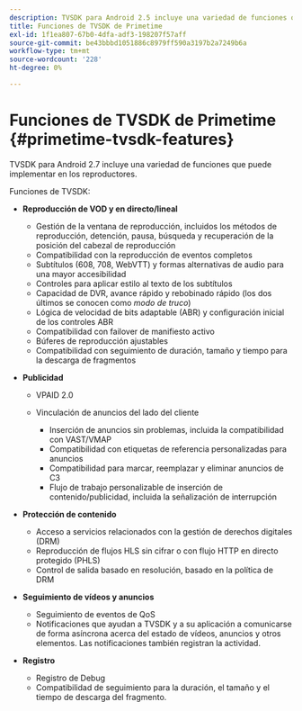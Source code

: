 ```yaml
---
description: TVSDK para Android 2.5 incluye una variedad de funciones que puede implementar en los reproductores.
title: Funciones de TVSDK de Primetime
exl-id: 1f1ea807-67b0-4dfa-adf3-198207f57aff
source-git-commit: be43bbbd1051886c8979ff590a3197b2a7249b6a
workflow-type: tm+mt
source-wordcount: '228'
ht-degree: 0%

---
```


# Funciones de TVSDK de Primetime {#primetime-tvsdk-features}

TVSDK para Android 2.7 incluye una variedad de funciones que puede implementar en los reproductores.

Funciones de TVSDK:

* **Reproducción de VOD y en directo/lineal**

   * Gestión de la ventana de reproducción, incluidos los métodos de reproducción, detención, pausa, búsqueda y recuperación de la posición del cabezal de reproducción
   * Compatibilidad con la reproducción de eventos completos
   * Subtítulos (608, 708, WebVTT) y formas alternativas de audio para una mayor accesibilidad
   * Controles para aplicar estilo al texto de los subtítulos
   * Capacidad de DVR, avance rápido y rebobinado rápido (los dos últimos se conocen como *modo de truco*)
   * Lógica de velocidad de bits adaptable (ABR) y configuración inicial de los controles ABR
   * Compatibilidad con failover de manifiesto activo
   * Búferes de reproducción ajustables
   * Compatibilidad con seguimiento de duración, tamaño y tiempo para la descarga de fragmentos

* **Publicidad**

   * VPAID 2.0
   * Vinculación de anuncios del lado del cliente

      * Inserción de anuncios sin problemas, incluida la compatibilidad con VAST/VMAP
      * Compatibilidad con etiquetas de referencia personalizadas para anuncios
      * Compatibilidad para marcar, reemplazar y eliminar anuncios de C3
      * Flujo de trabajo personalizable de inserción de contenido/publicidad, incluida la señalización de interrupción

* **Protección de contenido**

   * Acceso a servicios relacionados con la gestión de derechos digitales (DRM)
   * Reproducción de flujos HLS sin cifrar o con flujo HTTP en directo protegido (PHLS)
   * Control de salida basado en resolución, basado en la política de DRM

* **Seguimiento de vídeos y anuncios**

   * Seguimiento de eventos de QoS
   * Notificaciones que ayudan a TVSDK y a su aplicación a comunicarse de forma asíncrona acerca del estado de vídeos, anuncios y otros elementos. Las notificaciones también registran la actividad.

* **Registro**

   * Registro de Debug
   * Compatibilidad de seguimiento para la duración, el tamaño y el tiempo de descarga del fragmento.
